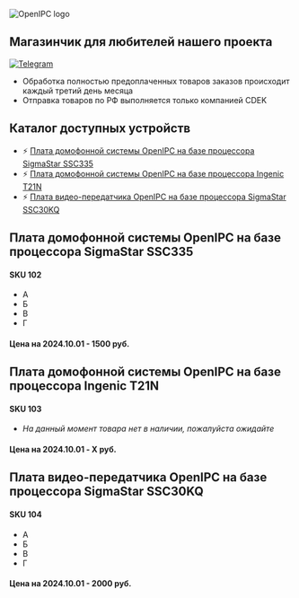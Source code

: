 ![OpenIPC logo][logo]

## Магазинчик для любителей нашего проекта

[![Telegram](https://openipc.org/images/telegram_button.svg)][telegram]

- Обработка полностью предоплаченных товаров заказов происходит каждый третий день месяца
- Отправка товаров по РФ выполняется только компанией CDEK


## Каталог доступных устройств
- ⚡ [Плата домофонной системы OpenIPC на базе процессора SigmaStar SSC335](/#плата-домофонной-системы-openipc-на-базе-процессора-sigmastar-ssc335)
- ⚡ [Плата домофонной системы OpenIPC на базе процессора Ingenic T21N](/#плата-домофонной-системы-openipc-на-базе-процессора-ingenic-t21n)
- ⚡ [Плата видео-передатчика OpenIPC на базе процессора SigmaStar SSC30KQ](/#плата-видео-передатчика-openipc-на-базе-процессора-sigmastar-ssc30kq)


## Плата домофонной системы OpenIPC на базе процессора SigmaStar SSC335

#### SKU 102

- А
- Б
- В
- Г

#### Цена на 2024.10.01 - 1500 руб.


## Плата домофонной системы OpenIPC на базе процессора Ingenic T21N

#### SKU 103

- _На данный момент товара нет в наличии, пожалуйста ожидайте_


#### Цена на 2024.10.01 - X руб.


## Плата видео-передатчика OpenIPC на базе процессора SigmaStar SSC30KQ

#### SKU 104

- А
- Б
- В
- Г

#### Цена на 2024.10.01 - 2000 руб.


[logo]: https://openipc.org/assets/openipc-logo-black.svg
[telegram]: https://t.me/openipc_modding
[website]: https://openipc.org
